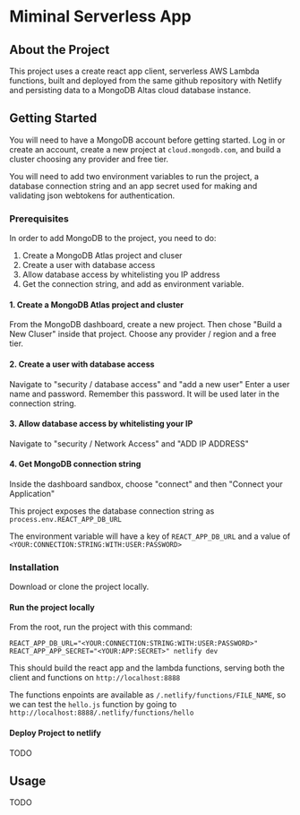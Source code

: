# Miminal Serverless App

## About the Project

This project uses a create react app client, serverless AWS Lambda functions, built and deployed from the same github repository with Netlify and persisting data to a MongoDB Altas cloud database instance.

## Getting Started

You will need to have a MongoDB account before getting started. Log in or create an account, create a new project at `cloud.mongodb.com`, and build a cluster choosing any provider and free tier.

You will need to add two environment variables to run the project, a database connection string and an app secret used for making and validating json webtokens for authentication.

### Prerequisites

In order to add MongoDB to the project, you need to do:

1. Create a MongoDB Atlas project and cluser
2. Create a user with database access
3. Allow database access by whitelisting you IP address
4. Get the connection string, and add as environment variable.

#### 1. Create a MongoDB Atlas project and cluster

From the MongoDB dashboard, create a new project. Then chose "Build a New Cluser" inside that project. Choose any provider / region and a free tier.

#### 2. Create a user with database access

Navigate to "security / database access" and "add a new user" Enter a user name and password. Remember this password. It will be used later in the connection string.

#### 3. Allow database access by whitelisting your IP

Navigate to "security / Network Access" and "ADD IP ADDRESS"

#### 4. Get MongoDB connection string

Inside the dashboard sandbox, choose "connect" and then "Connect your Application"

This project exposes the database connection string as `process.env.REACT_APP_DB_URL`

The environment variable will have a key of `REACT_APP_DB_URL` and a value of `<YOUR:CONNECTION:STRING:WITH:USER:PASSWORD>`

### Installation

Download or clone the project locally.

#### Run the project locally

From the root, run the project with this command:

`REACT_APP_DB_URL="<YOUR:CONNECTION:STRING:WITH:USER:PASSWORD>" REACT_APP_APP_SECRET="<YOUR:APP:SECRET>" netlify dev`

This should build the react app and the lambda functions, serving both the client and functions on `http://localhost:8888`

The functions enpoints are available as `/.netlify/functions/FILE_NAME`, so we can test the `hello.js` function by going to `http://localhost:8888/.netlify/functions/hello`

#### Deploy Project to netlify

TODO

## Usage

TODO
